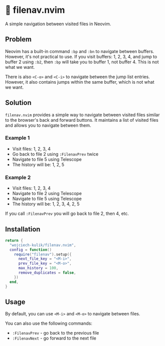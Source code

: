 # 🤩 filenav.nvim

A simple navigation between visited files in Neovim.

## Problem

Neovim has a built-in command `:bp` and `:bn` to navigate between buffers.
However, it's not practical to use. If you visit buffers: 1, 2, 3, 4, and jump
to buffer 2 using `:b2`, then `:bp` will take you to buffer 1, not buffer 4. This is not
what we want.

There is also `<C-o>` and `<C-i>` to navigate between the jump list entries. However,
it also contains jumps within the same buffer, which is not what we want.

## Solution

`filenav.nvim` provides a simple way to navigate between visited files similar to
the browser's back and forward buttons. It maintains a list of visited files and
allows you to navigate between them.

### Example 1

- Visit files: 1, 2, 3, 4
- Go back to file 2 using `:FilenavPrev` twice
- Navigate to file 5 using Telescope
- The history will be: 1, 2, 5

### Example 2

- Visit files: 1, 2, 3, 4
- Navigate to file 2 using Telescope
- Navigate to file 5 using Telescope
- The history will be: 1, 2, 3, 4, 2, 5

If you call `:FilenavPrev` you will go back to file 2, then 4, etc.

## Installation

```lua
return {
  "wojciech-kulik/filenav.nvim",
  config = function()
    require("filenav").setup({
      next_file_key = "<M-i>",
      prev_file_key = "<M-o>",
      max_history = 100,
      remove_duplicates = false,
    })
  end,
}
```

## Usage

By default, you can use `<M-i>` and `<M-o>` to navigate between files.

You can also use the following commands:

- `:FilenavPrev` - go back to the previous file
- `:FilenavNext` - go forward to the next file

